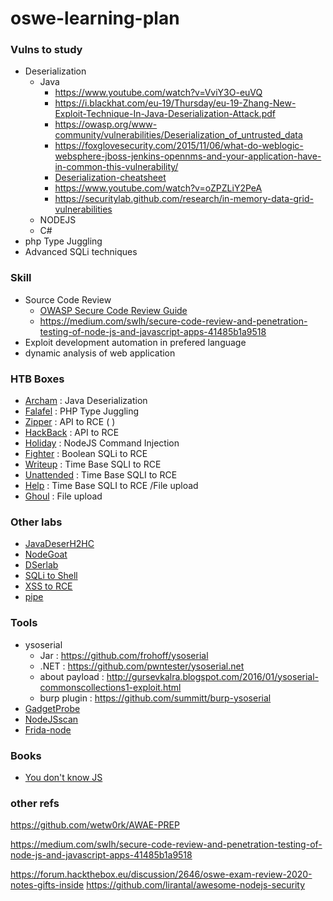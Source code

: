 # oswe-learning-plan


### Vulns to study

- Deserialization 
    - Java
      - https://www.youtube.com/watch?v=VviY3O-euVQ
      - https://i.blackhat.com/eu-19/Thursday/eu-19-Zhang-New-Exploit-Technique-In-Java-Deserialization-Attack.pdf
      - https://owasp.org/www-community/vulnerabilities/Deserialization_of_untrusted_data
      - https://foxglovesecurity.com/2015/11/06/what-do-weblogic-websphere-jboss-jenkins-opennms-and-your-application-have-in-common-this-vulnerability/
      - [Deserialization-cheatsheet](https://github.com/GrrrDog/Java-Deserialization-Cheat-Sheet/blob/master/README.md)
      - https://www.youtube.com/watch?v=oZPZLiY2PeA
      - https://securitylab.github.com/research/in-memory-data-grid-vulnerabilities
    - NODEJS
    - C#
- php Type Juggling
- Advanced SQLi techniques


### Skill

- Source Code Review 
    - [OWASP Secure Code Review Guide](https://owasp.org/www-pdf-archive/OWASP_Code_Review_Guide_v2.pdf)
    - https://medium.com/swlh/secure-code-review-and-penetration-testing-of-node-js-and-javascript-apps-41485b1a9518
- Exploit development automation in prefered language
- dynamic analysis of web application


### HTB Boxes

- [Archam](https://www.youtube.com/watch?v=krC5j1Ab44)		: Java Deserialization 
- [Falafel](https://www.youtube.com/watch?v=CUbWpteTfio&t=1 )		: PHP Type Juggling 
- [Zipper](https://www.youtube.com/watch?v=RLvFwiDK_F8&t=75)		: API to RCE ( )
- [HackBack](https://www.youtube.com/watch?v=B9nozi1PrhY&t=1)	    : API to RCE
- [Holiday](https://www.youtube.com/watch?v=FvHyt7KrsPE&t=1)			: NodeJS Command Injection
- [Fighter](https://www.youtube.com/watch?v=CW4mI5BkP9E&t=55)			: Boolean SQLi to RCE
- [Writeup](https://www.youtube.com/watch?v=GKq4cwBfH24&t=64)			: Time Base SQLI to RCE
- [Unattended](https://www.youtube.com/watch?v=2SATzCQY0Zw&t=60)		: Time Base SQLI to RCE
- [Help](https://www.youtube.com/watch?v=XB8CbhfOczU&t=49)			    : Time Base SQLI to RCE /File upload
- [Ghoul](https://www.youtube.com/watch?v=kE36IGAU5rg&t=89)	  		    : File upload


### Other labs

- [JavaDeserH2HC](https://github.com/joaomatosf/JavaDeserH2HC)
- [NodeGoat](https://github.com/OWASP/NodeGoat)
- [DSerlab](https://github.com/NickstaDB/DeserLab)
- [SQLi to Shell](https://pentesterlab.com/exercises/from_sqli_to_shell/course)
- [XSS to RCE](https://pentesterlab.com/exercises/xss_and_mysql_file/course)
- [pipe](https://www.vulnhub.com/entry/devrandom-pipe,124/)
    

### Tools
- ysoserial
  - Jar : https://github.com/frohoff/ysoserial
  - .NET : https://github.com/pwntester/ysoserial.net
  - about payload : http://gursevkalra.blogspot.com/2016/01/ysoserial-commonscollections1-exploit.html
  - burp plugin : https://github.com/summitt/burp-ysoserial
- [GadgetProbe](https://portswigger.net/daily-swig/gadgetprobe-new-tool-simplifies-the-exploitation-of-java-deserialization-vulnerabilities)
- [NodeJSscan](https://github.com/ajinabraham/NodeJsScan)
- [Frida-node](https://github.com/frida/frida-node)

### Books
- [You don't know JS](https://github.com/getify/You-Dont-Know-JS)


### other refs
https://github.com/wetw0rk/AWAE-PREP

https://medium.com/swlh/secure-code-review-and-penetration-testing-of-node-js-and-javascript-apps-41485b1a9518

https://forum.hackthebox.eu/discussion/2646/oswe-exam-review-2020-notes-gifts-inside
https://github.com/lirantal/awesome-nodejs-security

